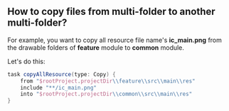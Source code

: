 ## **How to copy files from multi-folder to another multi-folder?**
For example, you want to copy all resource file name's **ic_main.png** from the drawable folders of **feature** module to **common** module.

Let's do this:
```gradle
task copyAllResource(type: Copy) {
    from "$rootProject.projectDir\\feature\\src\\main\\res"
    include "**/ic_main.png"
    into "$rootProject.projectDir\\common\\src\\main\\res"
}
```
